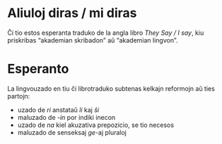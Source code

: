 # Aliuloj diras / mi diras

Ĉi tio estos esperanta traduko de la angla libro _They Say / I say_, kiu priskribas “akademian skribadon” aŭ “akademian lingvon”.

<!-- Citaĵoj: https://esperanto.stackexchange.com/a/70 -->


# Esperanto

La lingvouzado en tiu ĉi librotraduko subtenas kelkajn reformojn aŭ ties partojn:

* uzado de _ri_ anstataŭ _li_ kaj _ŝi_
* maluzado de _-in_ por indiki inecon
* uzado de _na_ kiel akuzativa prepozicio, se tio necesos
* maluzado de senseksaj _ge-_<!-- zero-width space -->aj pluraloj
